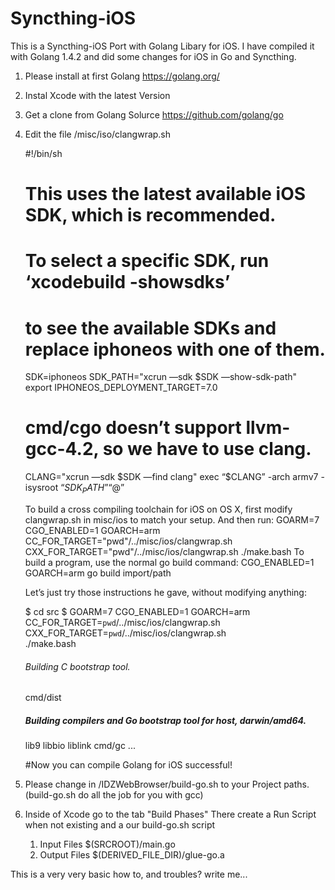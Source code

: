 # Syncthing-iOS

This is a Syncthing-iOS Port with Golang Libary for iOS. I have compiled it with Golang 1.4.2 and did some changes for iOS in Go and Syncthing.

1. Please install at first Golang https://golang.org/
2. Instal Xcode with the latest Version
3. Get a clone from Golang Solurce https://github.com/golang/go
4. Edit the file /misc/iso/clangwrap.sh 

    #!/bin/sh
    # This uses the latest available iOS SDK, which is recommended.
    # To select a specific SDK, run ‘xcodebuild -showsdks’
    # to see the available SDKs and replace iphoneos with one of them.
    SDK=iphoneos
    SDK_PATH="xcrun —sdk $SDK —show-sdk-path"
    export IPHONEOS_DEPLOYMENT_TARGET=7.0
    # cmd/cgo doesn’t support llvm-gcc-4.2, so we have to use clang.
    CLANG="xcrun —sdk $SDK —find clang"
    exec “$CLANG” -arch armv7 -isysroot “$SDK_PATH” “$@”


   To build a cross compiling toolchain for iOS on OS X, first modify clangwrap.sh in misc/ios to match your setup. And then run:
    GOARM=7 CGO_ENABLED=1 GOARCH=arm CC_FOR_TARGET="pwd"/../misc/ios/clangwrap.sh \
     CXX_FOR_TARGET="pwd"/../misc/ios/clangwrap.sh ./make.bash
    To build a program, use the normal go build command:
    CGO_ENABLED=1 GOARCH=arm go build import/path
    
    Let’s just try those instructions he gave, without modifying anything:

    $ cd src
    $ GOARM=7 CGO_ENABLED=1 GOARCH=arm \
        CC_FOR_TARGET=`pwd`/../misc/ios/clangwrap.sh \
        CXX_FOR_TARGET=`pwd`/../misc/ios/clangwrap.sh \
        ./make.bash 
    ###### Building C bootstrap tool.
    cmd/dist
    ##### Building compilers and Go bootstrap tool for host, darwin/amd64.
    lib9
    libbio
    liblink
    cmd/gc
    ...

    #Now you can compile Golang for iOS successful!


5. Please change in /IDZWebBrowser/build-go.sh to your Project paths. (build-go.sh do all the job for you with gcc)
6. Inside of Xcode go to the tab "Build Phases"
    There create a Run Script when not existing and a our build-go.sh script
      1. Input Files
        $(SRCROOT)/main.go
      2. Output Files
        $(DERIVED_FILE_DIR)/glue-go.a
        

This is a very very basic how to, and troubles? write me... 


    




